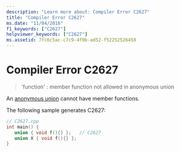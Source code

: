 ```yaml
---
description: "Learn more about: Compiler Error C2627"
title: "Compiler Error C2627"
ms.date: "11/04/2016"
f1_keywords: ["C2627"]
helpviewer_keywords: ["C2627"]
ms.assetid: 7fc6c5ac-c7c9-4f0b-ad52-f52252526458
---
```

# Compiler Error C2627

> 'function' : member function not allowed in anonymous union

An [anonymous union](../../cpp/unions.md#anonymous_unions) cannot have member functions.

The following sample generates C2627:

```cpp
// C2627.cpp
int main() {
   union { void f(){} };   // C2627
   union X { void f(){} };
}
```
